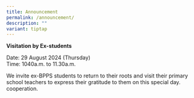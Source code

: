 ```yaml
---
title: Announcement
permalink: /announcement/
description: ""
variant: tiptap
---
```

<p><strong>Visitation by Ex-students</strong>
</p>
<p>Date: 29 August 2024 (Thursday)
<br>Time: 1040a.m. to 11.30a.m.</p>
<p>We invite ex-BPPS students to return to their roots and visit their primary
school teachers to express their gratitude to them on this special day.
cooperation.</p>